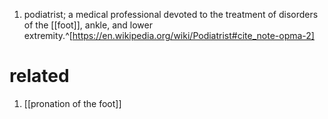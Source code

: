 1. podiatrist; a medical professional devoted to the treatment of disorders of the [[foot]], ankle, and lower extremity.^[https://en.wikipedia.org/wiki/Podiatrist#cite_note-opma-2]

# related
1. [[pronation of the foot]]